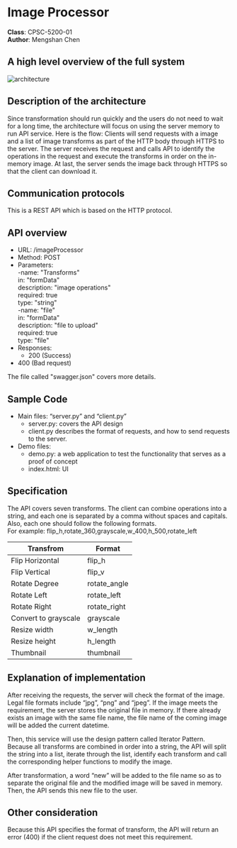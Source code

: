 # Image Processor
**Class**: CPSC-5200-01 <br/>
**Author**: Mengshan Chen <br/>

## A high level overview of the full system
![architecture](https://user-images.githubusercontent.com/38142465/54092585-1676bf80-434b-11e9-93b5-a931cd17398d.png)

## Description of the architecture
Since transformation should run quickly and the users do not need to wait for a long time, the architecture will focus on using the server memory to run API service. Here is the flow: Clients will send requests with a image and a list of image transforms as part of the HTTP body through HTTPS to the server. The server receives the request and calls API to identify the operations in the request and execute the transforms in order on the in-memory image. At last, the server sends the image back through HTTPS so that the client can download it. 

## Communication protocols
This is a REST API which is based on the HTTP protocol. 

## API overview 
*	URL: /imageProcessor
* Method: POST
*	Parameters: <br />
  -name: "Transforms" <br />
   in: "formData" <br />
   description: "image operations" <br />
   required: true <br />
   type: "string" <br />
  -name: "file" <br />
   in: "formData" <br />
   description: "file to upload" <br />
   required: true <br />
   type: "file" <br />
*	Responses: <br />
	* 200 (Success) <br />
  * 400 (Bad request)<br />

The file called "swagger.json" covers more details. 

## Sample Code 
- Main files: “server.py” and “client.py” 
  * server.py: covers the API design
  * client.py describes the format of requests, and how to send requests to the server. 
- Demo files: 
  * demo.py: a web application to test the functionality that serves as a proof of concept
  * index.html: UI
  
## Specification
The API covers seven transforms. The client can combine operations into a string, and each one is separated by a comma without spaces and capitals. Also, each one should follow the following formats.  <br />
For example: flip_h,rotate_360,grayscale,w_400,h_500,rotate_left <br />

| Transfrom | Format |
| ------------- | ------------- |
| Flip Horizontal | flip_h |
| Flip Vertical | flip_v |
| Rotate Degree | rotate_angle |
| Rotate Left | rotate_left |
| Rotate Right | rotate_right |
| Convert to grayscale | grayscale |
| Resize width | w_length |
| Resize height | h_length |
| Thumbnail | thumbnail |

## Explanation of implementation
After receiving the requests, the server will check the format of the image. Legal file formats include “jpg”, “png” and “jpeg”. If the image meets the requirement, the server stores the original file in memory. If there already exists an image with the same file name, the file name of the coming image will be added the current datetime. <br />

Then, this service will use the design pattern called Iterator Pattern. Because all transforms are combined in order into a string, the API will split the string into a list, iterate through the list, identify each transform and call the corresponding helper functions to modify the image. <br />

After transformation, a word “new” will be added to the file name so as to separate the original file and the modified image will be saved in memory. Then, the API sends this new file to the user.  <br />

## Other consideration
Because this API specifies the format of transform, the API will return an error (400) if the client request does not meet this requirement. 
